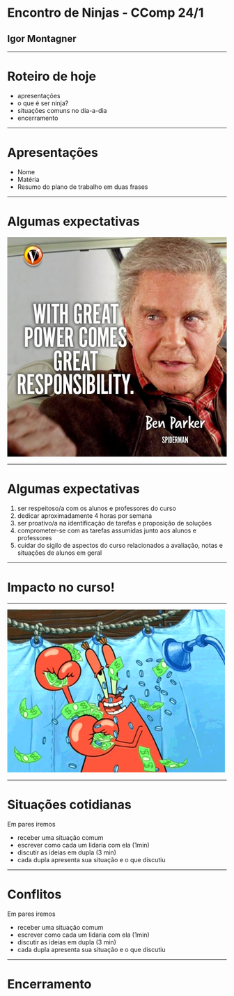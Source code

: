 
# Encontro de Ninjas - CComp 24/1

## Igor Montagner

---------------

# Roteiro de hoje

- apresentações
- o que é ser ninja?
- situações comuns no dia-a-dia
- encerramento

--------------

# Apresentações


- Nome
- Matéria
- Resumo do plano de trabalho em duas frases

-----

# Algumas expectativas 

![height:400px](./uncle-ben.jpg)

----------------

# Algumas expectativas

1. ser respeitoso/a com os alunos e professores do curso
2. dedicar aproximadamente 4 horas por semana
3. ser proativo/a na identificação de tarefas e proposição de soluções
4. comprometer-se com as tarefas assumidas junto aos alunos e professores
5. cuidar do sigilo de aspectos do curso relacionados a avaliação, notas e situações de alunos em geral

----------------

# Impacto no curso!

--------------

![](money.gif)

-----

# Situações cotidianas

Em pares iremos

- receber uma situação comum 
- escrever como cada um lidaria com ela (1min)
- discutir as ideias em dupla (3 min)
- cada dupla apresenta sua situação e o que discutiu

----------------

# Conflitos

Em pares iremos

- receber uma situação comum 
- escrever como cada um lidaria com ela (1min)
- discutir as ideias em dupla (3 min)
- cada dupla apresenta sua situação e o que discutiu


-------------

# Encerramento
